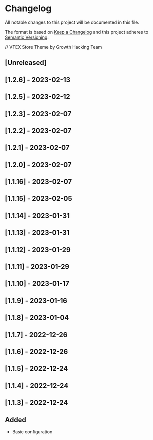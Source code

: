 # Changelog

All notable changes to this project will be documented in this file.

The format is based on [Keep a Changelog](http://keepachangelog.com/en/1.0.0/)
and this project adheres to [Semantic Versioning](http://semver.org/spec/v2.0.0.html).

// VTEX Store Theme by Growth Hacking Team 

## [Unreleased]

## [1.2.6] - 2023-02-13

## [1.2.5] - 2023-02-12

## [1.2.3] - 2023-02-07

## [1.2.2] - 2023-02-07

## [1.2.1] - 2023-02-07

## [1.2.0] - 2023-02-07

## [1.1.16] - 2023-02-07

## [1.1.15] - 2023-02-05

## [1.1.14] - 2023-01-31

## [1.1.13] - 2023-01-31

## [1.1.12] - 2023-01-29

## [1.1.11] - 2023-01-29

## [1.1.10] - 2023-01-17

## [1.1.9] - 2023-01-16

## [1.1.8] - 2023-01-04

## [1.1.7] - 2022-12-26

## [1.1.6] - 2022-12-26

## [1.1.5] - 2022-12-24

## [1.1.4] - 2022-12-24

## [1.1.3] - 2022-12-24
## Added
- Basic configuration
